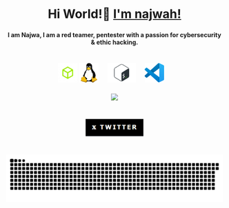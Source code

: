 
<h1 align="center">Hi World!👋 <a href="https://najw4h.github.io/notkyo.md/" target="_blank">I'm najwah!<a></h1>

###

 <h4 align="center">I am Najwa, I am a red teamer, pentester with a passion for cybersecurity & ethic hacking.</h4>

 ###

<br clear="both">

<div align="center">
  <img src="./img/htbSinFondo.png" height="45" alt="hack the box logo" />
  <img src="./img/linux_logo_icon_168243.webp" height="45" alt="linux logo" />
  <img width="12" />
  <img src="./img/bash.png" height="45" alt="bash logo"  />
  <img width="12" />
  <img src="./img/Visual_Studio_Code_1.35_icon.svg.png" height="45" alt="visual logo"  />
  <img width="12" />
</div>

###

<div align="center">
    <img height="200" src="./img/8d3793707fde5d7dd2f43e232d26547d.gif"  />
  </div>

###

<br clear="both">

<div align="center">
  <a href="" target="_blank">
  <a href="https://x.com/sickqrlz" target="_blank">
    <img src="./img/twitterpanel.png" height="40" alt="twitter logo"  />
  </a>
</div>

###

<br clear="both">

<img src="./img/snake.svg" alt="Snake animation" />

###
